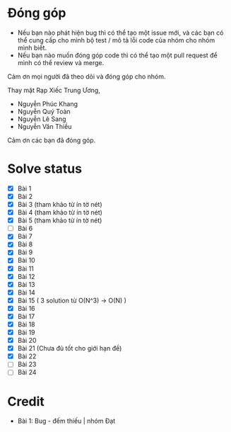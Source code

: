# Đóng góp

- Nếu bạn nào phát hiện bug thì có thể tạo một issue mới, và các bạn có thể cung cấp cho mình bộ test / mô tả lỗi code của nhóm cho nhóm mình biết.
- Nếu bạn nào muốn đóng góp code thì có thể tạo một pull request để mình có thể review và merge.

Cảm ơn mọi người đã theo dõi và đóng góp cho nhóm.

Thay mặt Rạp Xiếc Trung Ương,
- Nguyễn Phúc Khang
- Nguyễn Quý Toàn
- Nguyễn Lê Sang
- Nguyễn Văn Thiều

Cảm ơn các bạn đã đóng góp.

# Solve status
- [x] Bài 1
- [x] Bài 2
- [X] Bài 3 (tham khảo từ ín tờ nét)
- [x] Bài 4 (tham khảo từ ín tờ nét)
- [x] Bài 5 (tham khảo từ ín tờ nét)
- [ ] Bài 6
- [x] Bài 7
- [x] Bài 8
- [x] Bài 9
- [x] Bài 10
- [x] Bài 11
- [x] Bài 12
- [x] Bài 13
- [x] Bài 14
- [x] Bài 15 ( 3 solution từ O(N^3) -> O(N) )
- [x] Bài 16
- [x] Bài 17
- [x] Bài 18
- [x] Bài 19
- [x] Bài 20
- [x] Bài 21 (Chưa đủ tốt cho giới hạn đề)
- [x] Bài 22
- [ ] Bài 23
- [ ] Bài 24

# Credit
- Bài 1: Bug - đếm thiếu | nhóm Đạt
